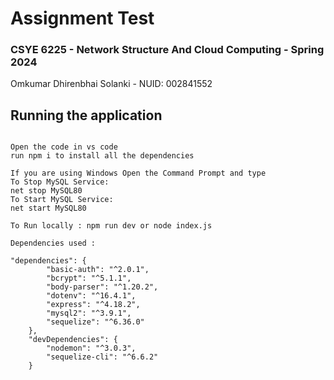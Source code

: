 # Assignment Test

### CSYE 6225 - Network Structure And Cloud Computing - Spring 2024

Omkumar Dhirenbhai Solanki - NUID: 002841552

## Running the application

```

Open the code in vs code
run npm i to install all the dependencies

If you are using Windows Open the Command Prompt and type
To Stop MySQL Service:
net stop MySQL80
To Start MySQL Service:
net start MySQL80

To Run locally : npm run dev or node index.js

Dependencies used :

"dependencies": {
        "basic-auth": "^2.0.1",
        "bcrypt": "^5.1.1",
        "body-parser": "^1.20.2",
        "dotenv": "^16.4.1",
        "express": "^4.18.2",
        "mysql2": "^3.9.1",
        "sequelize": "^6.36.0"
    },
    "devDependencies": {
        "nodemon": "^3.0.3",
        "sequelize-cli": "^6.6.2"
    }

```
